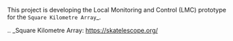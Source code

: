 This project is developing the Local Monitoring and Control (LMC) prototype for the `Square Kilometre Array`_.

.. _Square Kilometre Array: https://skatelescope.org/

